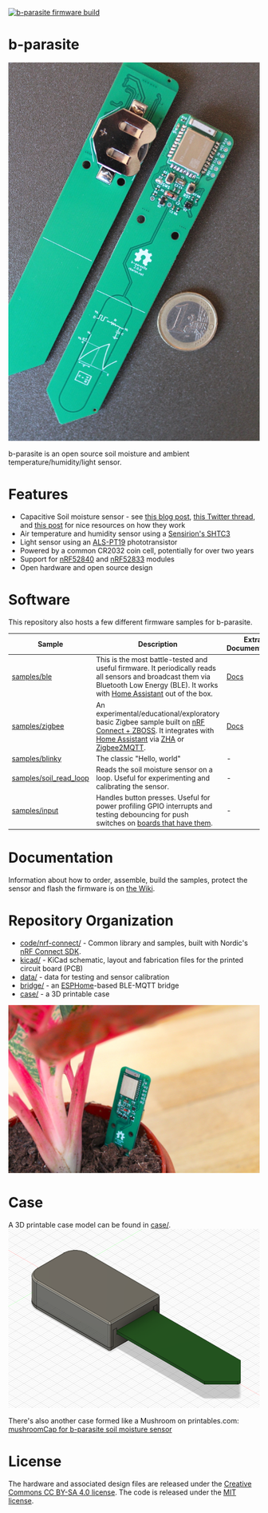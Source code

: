 [![b-parasite firmware build](https://github.com/rbaron/b-parasite/actions/workflows/b-parasite.yml/badge.svg?branch=main)](https://github.com/rbaron/b-parasite/actions/workflows/b-parasite.yml)

# b-parasite
<p align="center">
  <img src="img/resized/b-parasite-2.0.0.jpg" width="512px" border="0" alt="PCB front and back photo" />
</p>

b-parasite is an open source soil moisture and ambient temperature/humidity/light sensor.

# Features
* Capacitive Soil moisture sensor - see [this blog post](https://rbaron.net/blog/2021/04/05/How-capacitive-soil-moisture-sensors-work.html), [this Twitter thread](https://twitter.com/rbaron_/status/1367182806368071685), and [this post](https://wemakethings.net/2012/09/26/capacitance_measurement/) for nice resources on how they work
* Air temperature and humidity sensor using a [Sensirion's SHTC3](https://www.sensirion.com/en/environmental-sensors/humidity-sensors/digital-humidity-sensor-shtc3-our-new-standard-for-consumer-electronics/)
* Light sensor using an [ALS-PT19](https://everlighteurope.com/ambient-light-sensors/7/ALSPT19315CL177TR8.html) phototransistor
* Powered by a common CR2032 coin cell, potentially for over two years
* Support for [nRF52840](https://www.nordicsemi.com/products/nrf52840) and [nRF52833](https://www.nordicsemi.com/products/nrf52833) modules
* Open hardware and open source design

# Software
This repository also hosts a few different firmware samples for b-parasite.

|Sample|Description|Extra Documentation|
|---|---|---|
|[samples/ble](./code/nrf-connect/samples/ble)|This is the most battle-tested and useful firmware. It periodically reads all sensors and broadcast them via Bluetooth Low Energy (BLE). It works with [Home Assistant](https://www.home-assistant.io/) out of the box. |[Docs](./code/nrf-connect/samples/ble/README.md)|
|[samples/zigbee](./code/nrf-connect/samples/zigbee)| An experimental/educational/exploratory basic Zigbee sample built on [nRF Connect + ZBOSS](https://developer.nordicsemi.com/nRF_Connect_SDK/doc/latest/nrf/ug_zigbee.html). It integrates with [Home Assistant](https://www.home-assistant.io/) via [ZHA](https://www.home-assistant.io/integrations/zha) or [Zigbee2MQTT](https://www.zigbee2mqtt.io/). |[Docs](./code/nrf-connect/samples/zigbee/README.md)|
|[samples/blinky](./code/nrf-connect/samples/blinky)| The classic "Hello, world" |-|
|[samples/soil_read_loop](./code/nrf-connect/samples/soil_read_loop)| Reads the soil moisture sensor on a loop. Useful for experimenting and calibrating the sensor. |-|
|[samples/input](./code/nrf-connect/samples/input)| Handles button presses. Useful for power profiling GPIO interrupts and testing debouncing for push switches on [boards that have them](https://github.com/rbaron/b-parasite/wiki/Hardware-Versions). |-|

# Documentation
Information about how to order, assemble, build the samples, protect the sensor and flash the firmware is on [the Wiki](https://github.com/rbaron/b-parasite/wiki/How-to-Program).

# Repository Organization
* [code/nrf-connect/](./code/nrf-connect/) - Common library and samples, built with Nordic's [nRF Connect SDK](https://www.nordicsemi.com/Products/Development-software/nrf-connect-sdk).
* [kicad/](./kicad/) - KiCad schematic, layout and fabrication files for the printed circuit board (PCB)
* [data/](data/) - data for testing and sensor calibration
* [bridge/](bridge/) - an [ESPHome](https://github.com/esphome/esphome)-based BLE-MQTT bridge
* [case/](case/) - a 3D printable case

<p align="center">
  <img src="img/resized/img2.jpg" border="0" alt="b-parasite stuck into a small plant vase" />
</p>

# Case
A 3D printable case model can be found in [case/](case/).
![Render of the 3D printable case](./img/case/screenshot.png)

There's also another case formed like a Mushroom on printables.com: [mushroomCap for b-parasite soil moisture sensor](https://www.printables.com/model/456571-mushroomcap-for-b-parasite-soil-moisture-sensor)

# License
The hardware and associated design files are released under the [Creative Commons CC BY-SA 4.0 license](https://creativecommons.org/licenses/by-sa/4.0/).
The code is released under the [MIT license](https://opensource.org/licenses/MIT).
